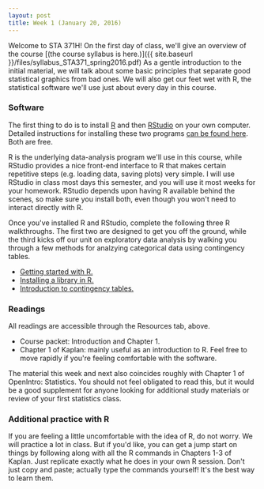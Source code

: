 ```yaml
---
layout: post
title: Week 1 (January 20, 2016)
---
```


Welcome to STA 371H!  On the first day of class, we'll give an overview of the course [(the course syllabus is here.)]({{ site.baseurl }}/files/syllabus_STA371_spring2016.pdf)  As a gentle introduction to the initial material, we will talk about some basic principles that separate good statistical graphics from bad ones.  We will also get our feet wet with R, the statistical software we'll use just about every day in this course.

### Software

The first thing to do is to install [R](http://www.r-project.org) and then [RStudio](http://www.rstudio.org) on your own computer.  Detailed instructions for installing these two programs [can be found here](http://jgscott.github.io/teaching/r/basics/installing_R.html).  Both are free.

R is the underlying data-analysis program we'll use in this course, while RStudio provides a nice front-end interface to R that makes certain repetitive steps (e.g. loading data, saving plots) very simple.   I will use RStudio in class most days this semester, and you will use it most weeks for your homework.  RStudio depends upon having R available behind the scenes, so make sure you install both, even though you won't need to interact directly with R.

Once you've installed R and RStudio, complete the following three R walkthroughs.  The first two are designed to get you off the ground, while the third kicks off our unit on exploratory data analysis by walking you through a few methods for analzying categorical data using contingency tables.   
- [Getting started with R.](http://jgscott.github.io/teaching/r/heights/heights.html)   
- [Installing a library in R.](http://jgscott.github.io/teaching/r/basics/installing_library.html)    
- [Introduction to contingency tables.](http://jgscott.github.io/teaching/r/titanic/titanic.html)  


### Readings

All readings are accessible through the Resources tab, above.

* Course packet: Introduction and Chapter 1.
* Chapter 1 of Kaplan: mainly useful as an introduction to R.  Feel free to move rapidly if you're feeling comfortable with the software.

The material this week and next also coincides roughly with Chapter 1 of OpenIntro: Statistics.  You should not feel obligated to read this, but it would be a good supplement for anyone looking for additional study materials or review of your first statistics class.  

### Additional practice with R  

If you are feeling a little uncomfortable with the idea of R, do not worry.  We will practice a lot in class.  But if you'd like, you can get a jump start on things by following along with all the R commands in Chapters 1-3 of Kaplan.  Just replicate exactly what he does in your own R session.  Don't just copy and paste; actually type the commands yourself!  It's the best way to learn them.

